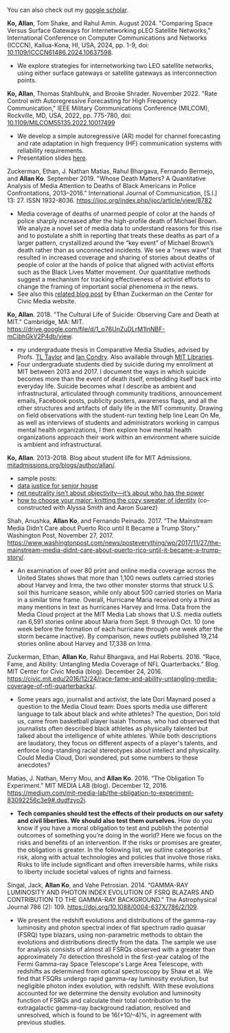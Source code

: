You can also check out my [google scholar](https://scholar.google.com/citations?user=TMorEBgAAAAJ&hl=en&oi=ao).

**Ko, Allan**, Tom Shake, and Rahul Amin. August 2024. "Comparing Space Versus Surface Gateways for Internetworking pLEO Satellite Networks," International Conference on Computer Communications and Networks (ICCCN), Kailua-Kona, HI, USA, 2024, pp. 1-9, doi: [10.1109/ICCCN61486.2024.10637598](https://ieeexplore.ieee.org/abstract/document/10637598).
- We explore strategies for internetworking two LEO satellite networks, using either surface gateways or satellite gateways as interconnection points. 

**Ko, Allan**, Thomas Stahlbuhk, and Brooke Shrader. November 2022. "Rate Control with Autoregressive Forecasting for High Frequency Communication," IEEE Military Communications Conference (MILCOM), Rockville, MD, USA, 2022, pp. 775-780, doi: [10.1109/MILCOM55135.2022.10017499](https://doi.org/10.1109/MILCOM55135.2022.10017499)
- We develop a simple autoregressive (AR) model for channel forecasting and rate adaptation in high frequency (HF) communication systems with reliability requirements.
- Presentation slides [here](https://drive.google.com/file/d/1mtfP7tWTtHbDajEFhUVcq5TAsxHw9HSn/view?usp=share_link).

Zuckerman, Ethan, J. Nathan Matias, Rahul Bhargava, Fernando Bermejo, and **Allan Ko**. September 2019. "Whose Death Matters? A Quantitative Analysis of Media Attention to Deaths of Black Americans in Police Confrontations, 2013–2016." International Journal of Communication, \[S.l.\] 13: 27. ISSN 1932-8036. https://ijoc.org/index.php/ijoc/article/view/8782
- Media coverage of deaths of unarmed people of color at the hands of police sharply increased after the high-profile death of Michael Brown. We analyze a novel set of media data to understand reasons for this rise and to postulate a shift in reporting that treats these deaths as part of a larger pattern, crystallized around the “key event” of Michael Brown’s death rather than as unconnected incidents. We see a “news wave” that resulted in increased coverage and sharing of stories about deaths of people of color at the hands of police that aligned with activist efforts such as the Black Lives Matter movement. Our quantitative methods suggest a mechanism for tracking effectiveness of activist efforts to change the framing of important social phenomena in the news.
- See also this [related blog post](https://civic.mit.edu/2019/10/02/whose-deaths-matter-new-research-on-black-lives-matter-and-media-attention/) by Ethan Zuckerman on the Center for Civic Media website.

**Ko, Allan**. 2018. "The Cultural Life of Suicide: Observing Care and Death at MIT." Cambridge, MA: MIT. https://drive.google.com/file/d/1_p76UnZuDLrM1lnNBF-mCibhGkV2P4db/view.
- my undergraduate thesis in Comparative Media Studies, advised by Profs. [TL Taylor](https://cmsw.mit.edu/profile/tl-taylor/) and [Ian Condry](https://cmsw.mit.edu/profile/ian-condry/). Also available through [MIT Libraries](https://lib.mit.edu/record/cat00916a/mit.002803933).
- Four undergraduate students died by suicide during my enrollment at MIT between 2013 and 2017. I document the ways in which suicide becomes more than the event of death itself, embedding itself back into everyday life. Suicide becomes what I describe as ambient and infrastructural, articulated through community traditions, announcement emails, Facebook posts, publicity posters, awareness flags, and all the other structures and artifacts of daily life in the MIT community. Drawing on field observations with the student-run texting help line Lean On Me, as well as interviews of students and administrators working in campus mental health organizations, I then explore how mental health organizations approach their work within an environment where suicide is ambient and infrastructural.

**Ko, Allan**. 2013-2018. Blog about student life for MIT Admissions. [mitadmissions.org/blogs/author/allan/](http://mitadmissions.org/blogs/author/allan/).
- sample posts:
- [data justice for senior house](http://mitadmissions.org/blogs/entry/data-justice-for-senior-house)
- [net neutrality isn’t about objectivity—it’s about who has the power](http://mitadmissions.org/blogs/entry/neutrality-isnt-about-objectivity-its-about-who-has-the-power)
- [how to choose your major: knitting the cozy sweater of identity](http://mitadmissions.org/blogs/entry/how-to-choose-your-major) (co-constructed with Alyssa Smith and Aaron Suarez)

Shah, Anushka, **Allan Ko**, and Fernando Peinado. 2017. “The Mainstream Media Didn’t Care about Puerto Rico until It Became a Trump Story.” Washington Post, November 27, 2017. https://www.washingtonpost.com/news/posteverything/wp/2017/11/27/the-mainstream-media-didnt-care-about-puerto-rico-until-it-became-a-trump-story/.
- An examination of over 80 print and online media coverage across the United States shows that more than 1,100 news outlets carried stories about Harvey and Irma, the two other monster storms that struck U.S. soil this hurricane season, while only about 500 carried stories on Maria in a similar time frame. Overall, Hurricane Maria received only a third as many mentions in text as hurricanes Harvey and Irma. Data from the Media Cloud project at the MIT Media Lab shows that U.S. media outlets ran 6,591 stories online about Maria from Sept. 9 through Oct. 10 (one week before the formation of each hurricane through one week after the storm became inactive). By comparison, news outlets published 19,214 stories online about Harvey and 17,338 on Irma.

Zuckerman, Ethan, **Allan Ko**, Rahul Bhargava, and Hal Roberts. 2016. “Race, Fame, and Ability: Untangling Media Coverage of NFL Quarterbacks.” Blog. MIT Center for Civic Media (blog). December 24, 2016. https://civic.mit.edu/2016/12/24/race-fame-and-ability-untangling-media-coverage-of-nfl-quarterbacks/.
- Some years ago, journalist and activist, the late Dori Maynard posed a question to the Media Cloud team: Does sports media use different language to talk about black and white athletes? The question, Dori told us, came from basketball player Isaiah Thomas, who had observed that journalists often described black athletes as physically talented but talked about the intelligence of white athletes. While both descriptions are laudatory, they focus on different aspects of a player's talents, and enforce long-standing racial stereotypes about intellect and physicality. Could Media Cloud, Dori wondered, put some numbers to these anecdotes?

Matias, J. Nathan, Merry Mou, and **Allan Ko**. 2016. “The Obligation To Experiment.” MIT MEDIA LAB (blog). December 12, 2016. https://medium.com/mit-media-lab/the-obligation-to-experiment-83092256c3e9#.dudfzyo2j.
- **Tech companies should test the effects of their products on our safety and civil liberties. We should also test them ourselves.** How do you know if you have a moral obligation to test and publish the potential outcomes of something you’re doing in the world? Here we focus on the risks and benefits of an intervention. If the risks or promises are greater, the obligation is greater. In the following list, we outline categories of risk, along with actual technologies and policies that involve those risks. Risks to life include significant and often irreversible harms, while risks to liberty include societal values of rights and fairness.

Singal, Jack, **Allan Ko**, and Vahe Petrosian. 2014. “GAMMA-RAY LUMINOSITY AND PHOTON INDEX EVOLUTION OF FSRQ BLAZARS AND CONTRIBUTION TO THE GAMMA-RAY BACKGROUND.” The Astrophysical Journal 786 (2): 109. https://doi.org/10.1088/0004-637X/786/2/109.
- We present the redshift evolutions and distributions of the gamma-ray luminosity and photon spectral index of flat spectrum radio quasar (FSRQ) type blazars, using non-parametric methods to obtain the evolutions and distributions directly from the data. The sample we use for analysis consists of almost all FSRQs observed with a greater than approximately 7σ detection threshold in the first-year catalog of the Fermi Gamma-ray Space Telescope's Large Area Telescope, with redshifts as determined from optical spectroscopy by Shaw et al. We find that FSQRs undergo rapid gamma-ray luminosity evolution, but negligible photon index evolution, with redshift. With these evolutions accounted for we determine the density evolution and luminosity function of FSRQs and calculate their total contribution to the extragalactic gamma-ray background radiation, resolved and unresolved, which is found to be 16(+10/–4)%, in agreement with previous studies.
